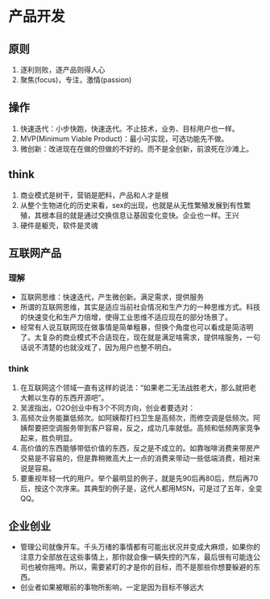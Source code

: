 # 产品开发

## 原则
1. 逐利则败，逐产品则得人心
1. 聚焦(focus)，专注，激情(passion)

## 操作
1. 快速迭代：小步快跑，快速迭代。不止技术，业务、目标用户也一样。
1. MVP(Minimum Viable Product)：最小可实现，可选功能先不做。
1. 微创新：改进现在在做的但做的不好的。而不是全创新，前浪死在沙滩上。

## think
1. 商业模式是树干，营销是肥料，产品和人才是根
1. 从整个生物进化的历史来看，sex的出现，也就是从无性繁殖发展到有性繁殖，其根本目的就是通过交换信息让基因变化变快。企业也一样。王兴
1. 硬件是躯壳，软件是灵魂

## 互联网产品
### 理解
* 互联网思维：快速迭代，产生微创新。满足需求，提供服务
* 所谓的互联网思维，其实是适应当前社会情况和生产力的一种思维方式。科技的快速变化和生产力倍增，使得工业思维不适应现在的部分场景了。
* 经常有人说互联网现在做事情是简单粗暴，但换个角度也可以看成是简洁明了。太复杂的商业模式不合适现在，现在就是满足啥需求，提供啥服务，一句话说不清楚的也就没戏了，因为用户也整不明白。
### think
1. 在互联网这个领域一直有这样的说法：“如果老二无法战胜老大，那么就把老大赖以生存的东西开源吧”。
1. 吴波指出，O2O创业中有3个不同方向，创业者要选对：
  1. 高频次业务能赢低频次。如阿姨帮打扫卫生是高频次，而修空调是低频次。阿姨帮要把空调服务带到客户容易，反之，成功几率就低。高频和低频两家竞争起来，胜负明显。
  2. 高价值的东西能够带低价值的东西，反之是不成立的。如靠咖啡消费来带房产交易是不容易的，但是靠稍微高大上一点的消费来带动一些低端消费，相对来说是容易。
  3. 要重视年轻一代的用户。举个最明显的例子，就是先90后再80后，然后再70后，按这个次序来。其典型的例子是，这代人都用MSN，可是过了五年，全变QQ。

## 企业创业
* 管理公司就像开车。千头万绪的事情都有可能出状况并变成大麻烦，如果你的注意力全部放在这些事情上，那你就会像一辆失控的汽车，最后很有可能连公司也被你拖垮。所以，需要紧盯的才是你的目标，而不是那些你想要躲避的东西。
* 创业者如果被眼前的事物所影响，一定是因为目标不够远大
